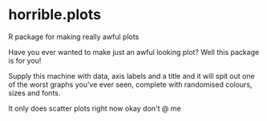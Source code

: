 # horrible.plots
R package for making really awful plots

Have you ever wanted to make just an awful looking plot? Well this package is for you!

Supply this machine with data, axis labels and a title and it will spit out one of the worst graphs you've ever seen, 
complete with randomised colours, sizes and fonts.


It only does scatter plots right now okay don't @ me
